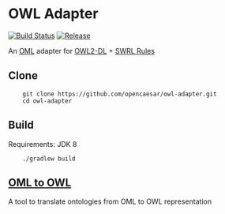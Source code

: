 # OWL Adapter

[![Build Status](https://app.travis-ci.com/opencaesar/owl-adapter.svg?branch=master)](https://app.travis-ci.com/github/opencaesar/owl-adapter)
[![Release](https://img.shields.io/github/v/tag/opencaesar/owl-adapter?label=release)](https://github.com/opencaesar/owl-adapter/releases/latest)

An [OML](https://github.com/opencaesar/oml) adapter for [OWL2-DL](https://www.w3.org/TR/owl2-syntax/) + [SWRL Rules](https://www.w3.org/Submission/SWRL/)

## Clone
```
    git clone https://github.com/opencaesar/owl-adapter.git
    cd owl-adapter
```
      
## Build
Requirements: JDK 8
```
    ./gradlew build
```

## [OML to OWL](oml2owl/README.md)

A tool to translate ontologies from OML to OWL representation
